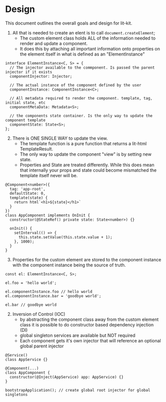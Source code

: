# Design

This document outlines the overall goals and design for lit-kit.

1. All that is needed to create an elent is to call `document.createElement`;
   - The custom element class holds ALL of the information needed to render and update a component.
   - It does this by attaching all important information onto properties on the element itself in what is defined as an "ElementInstance"

```TS
interface ElementInstance<C, S> = {
  // The injector available to the commponent. Is passed the parent injector if it exists
  componentInjector: Injector;

  // The actual instance of the component defined by the user
  componentInstance: ComponentInstance<C>;

  // All metadata required to render the component. template, tag, initial state, etc
  componentMetaData: Metadata<S>;

  // the components state container. Is the only way to update the component template
  componentState: State<S>;
};
```

2. There is ONE SINGLE WAY to update the view.
   - The template function is a pure function that returns a lit-html TemplateResult.
   - The only way to update the component "view" is by setting new state.
   - Properties and State are treated differently. While this does mean that internally your props and state could become mismatched the template itself never will be.

```TS
@Component<number>({
  tag: 'app-root',
  defaultState: 0,
  template(state) {
    return html`<h1>${state}</h1>`
  }
})
class AppComponent implements OnInit {
  constructor(@StateRef() private state: State<number>) {}

  onInit() {
    setInterval(() => {
      this.state.setValue(this.state.value + 1);
    }, 1000);
  }
}
```

3. Properties for the custom element are stored to the component instance with the component instance being the source of truth.

```TS
const el: ElementInstance<C, S>;

el.foo = 'hello world';

el.componentInstance.foo // hello world
el.componentInstance.bar = 'goodbye world';

el.bar // goodbye world
```

2. Inversion of Control (IOC)
   - by abstracting the component class away from the custom element class it is possible to do constructor based dependency injection (DI)
   - global singleton services are available but NOT required
   - Each component gets it's own injector that will reference an optional global parent injector

```TS
@Service()
class AppService {}

@Component(...)
class AppComponent {
  constructor(@Inject(AppService) app: AppService) {}
}

bootstrapApplication(); // create global root injector for global singletons
```
